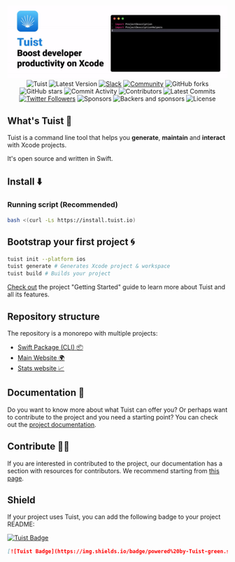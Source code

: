 <div align="center">
<img src="assets/header.gif"/>
  <img src="https://github.com/tuist/tuist/workflows/Tuist/badge.svg" alt="Tuist">
  <img src="https://img.shields.io/github/v/release/tuist/tuist?include_prereleases&style=flat-square" alt="Latest Version">
  <a href="http://slack.tuist.io"><img src="http://slack.tuist.io/badge.svg" alt="Slack"></a>
  <a href="http://community.tuist.io"><img src="https://img.shields.io/badge/community-tuist-blue?style=flat-square" alt="Community"></a>
  <img src="https://img.shields.io/github/forks/tuist/tuist?style=flat-square" alt="GitHub forks">
  <img src="https://img.shields.io/github/stars/tuist/tuist?style=flat-square" alt="GitHub stars">
  <img src="https://img.shields.io/github/commit-activity/w/tuist/tuist?style=flat-square" alt="Commit Activity">
    <img src="https://img.shields.io/github/contributors/tuist/tuist?style=flat-square" alt="Contributors">
  <img src="https://img.shields.io/github/commits-since/tuist/tuist/latest?style=flat-square" alt="Latest Commits">
  <a href="http://twitter.com/tuistio"><img src="https://img.shields.io/twitter/follow/tuistio?style=flat-square" alt="Twitter Followers"></a>
  <img src="https://img.shields.io/opencollective/sponsors/tuistapp?style=flat-square" alt="Sponsors">
  <img src="https://img.shields.io/opencollective/all/tuistapp?style=flat-square" alt="Backers and sponsors">
  <img src="https://img.shields.io/github/license/tuist/tuist?style=flat-square" alt="License">
</div>

## What's Tuist 🕺

Tuist is a command line tool that helps you **generate**, **maintain** and **interact** with Xcode projects.

It's open source and written in Swift.

## Install ⬇️

### Running script (Recommended)

```bash
bash <(curl -Ls https://install.tuist.io)
```

## Bootstrap your first project 🌀

```bash
tuist init --platform ios
tuist generate # Generates Xcode project & workspace
tuist build # Builds your project
```

[Check out](https://tuist.io/docs) the project "Getting Started" guide to learn more about Tuist and all its features.

## Repository structure

The repository is a monorepo with multiple projects:

- [Swift Package (CLI) 📦](/)
- [Main Website 🌍](/website)
- [Stats website 📈](/stats)

## Documentation 📝

Do you want to know more about what Tuist can offer you? Or perhaps want to contribute to the project and you need a starting point? You can check out the [project documentation](https://tuist.io/docs/usage/getting-started/).

## Contribute 👩‍💻

If you are interested in contributed to the project, our documentation has a section with resources for contributors. We recommend starting from [this page](https://tuist.io/docs/contribution/getting-started/).

## Shield

If your project uses Tuist, you can add the following badge to your project README:

[![Tuist Badge](https://img.shields.io/badge/powered%20by-Tuist-green.svg?longCache=true)](https://github.com/tuist)

```md
[![Tuist Badge](https://img.shields.io/badge/powered%20by-Tuist-green.svg?longCache=true)](https://github.com/tuist)
```
